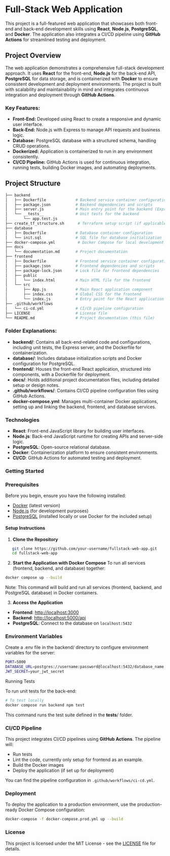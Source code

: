 # Full-Stack Web Application

This project is a full-featured web application that showcases both front-end and back-end development skills using **React**, **Node.js**, **PostgreSQL**, and **Docker**. The application also integrates a CI/CD pipeline using **GitHub Actions** for streamlined testing and deployment.

## Project Overview

The web application demonstrates a comprehensive full-stack development approach. It uses **React** for the front-end, **Node.js** for the back-end API, **PostgreSQL** for data storage, and is containerized with **Docker** to ensure consistent development and deployment environments. The project is built with scalability and maintainability in mind and integrates continuous integration and deployment through **GitHub Actions**.

### Key Features:
- **Front-End:** Developed using React to create a responsive and dynamic user interface.
- **Back-End:** Node.js with Express to manage API requests and business logic.
- **Database:** PostgreSQL database with a structured schema, handling CRUD operations.
- **Dockerized:** Application is containerized to run in any environment consistently.
- **CI/CD Pipeline:** GitHub Actions is used for continuous integration, running tests, building Docker images, and automating deployments.

## Project Structure

```bash
├── backend
│   ├── Dockerfile             # Backend service container configuration
│   ├── package.json           # Backend dependencies and scripts
│   ├── server.js              # Main entry point for the backend (Express server)
│   └── __tests__              # Unit tests for the backend
│       └── app.test.js
├── create_tf_structure.sh      # Terraform setup script (if applicable)
├── database
│   ├── Dockerfile             # Database container configuration
│   └── init.sql               # SQL file for database initialization
├── docker-compose.yml          # Docker Compose for local development
├── docs
│   └── documentation.md       # Project documentation
├── frontend
│   ├── Dockerfile             # Frontend service container configuration
│   ├── package.json           # Frontend dependencies and scripts
│   ├── package-lock.json      # Lock file for frontend dependencies
│   ├── public
│   │   └── index.html         # Main HTML file for the frontend
│   └── src
│       ├── App.js             # Main React application component
│       ├── index.css          # Global CSS for the frontend
│       └── index.js           # Entry point for the React application
├── .github/workflows
│   └── ci-cd.yml              # CI/CD pipeline configuration
├── LICENSE                    # License file
└── README.md                  # Project documentation (this file)

```
### Folder Explanations:

- **backend/**: Contains all back-end-related code and configurations, including unit tests, the Express server, and the Dockerfile for containerization.
- **database/**: Includes database initialization scripts and Docker configuration for PostgreSQL.
- **frontend/**: Houses the front-end React application, structured into components, with a Dockerfile for deployment.
- **docs/**: Holds additional project documentation files, including detailed setup or design notes.
- **.github/workflows/**: Contains CI/CD pipeline configuration files using GitHub Actions.
- **docker-compose.yml**: Manages multi-container Docker applications, setting up and linking the backend, frontend, and database services.

### Technologies

- **React**: Front-end JavaScript library for building user interfaces.
- **Node.js**: Back-end JavaScript runtime for creating APIs and server-side logic.
- **PostgreSQL**: Open-source relational database.
- **Docker**: Containerization platform to ensure consistent environments.
- **CI/CD**: GitHub Actions for automated testing and deployment.

### Getting Started

### Prerequisites

Before you begin, ensure you have the following installed:

- [Docker](https://www.docker.com/) (latest version)
- [Node.js](https://nodejs.org/) (for development purposes)
- [PostgreSQL](https://www.postgresql.org/) (installed locally or use Docker for the included setup)

#### Setup Instructions

1. **Clone the Repository**
```bash
   git clone https://github.com/your-username/fullstack-web-app.git
   cd fullstack-web-app
```
2. **Start the Application with Docker Compose** To run all services (frontend, backend, and database) together:
```bash
docker compose up --build
```

Note:  This command will build and run all services (frontend, backend, and PostgreSQL database) in Docker containers.

3. **Access the Application**

- **Frontend**: [http://localhost:3000](http://localhost:3000)
- **Backend**: [http://localhost:5000/api](http://localhost:5000/api)
- **PostgreSQL**: Connect to the database on `localhost:5432`

### Environment Variables

Create a .env file in the backend/ directory to configure environment variables for the server:
```bash
PORT=5000
DATABASE_URL=postgres://username:password@localhost:5432/database_name
JWT_SECRET=your_jwt_secret
```

Running Tests

To run unit tests for the back-end:
```bash
# To test locally
docker compose run backend npm test
```
This command runs the test suite defined in the __tests__/ folder.

### CI/CD Pipeline

This project integrates CI/CD pipelines using **GitHub Actions**. The pipeline will:

- Run tests
- Lint the code, currently only setup for frontend as an example.
- Build the Docker images
- Deploy the application (if set up for deployment)

You can find the pipeline configuration in `.github/workflows/ci-cd.yml`.

### Deployment

To deploy the application to a production environment, use the production-ready Docker Compose configuration:
```bash
docker-compose -f docker-compose.prod.yml up --build
```

### License

This project is licensed under the MIT License - see the [LICENSE](./LICENSE) file for details.



